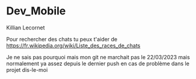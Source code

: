 # Dev_Mobile

Killian Lecornet 

Pour rechercher des chats tu peux t'aider de https://fr.wikipedia.org/wiki/Liste_des_races_de_chats 

Je ne sais pas pourquoi mais mon git ne marchait pas le 22/03/2023 mais normalement ya assez depuis le dernier push en cas de problème dans le projet dis-le-moi



